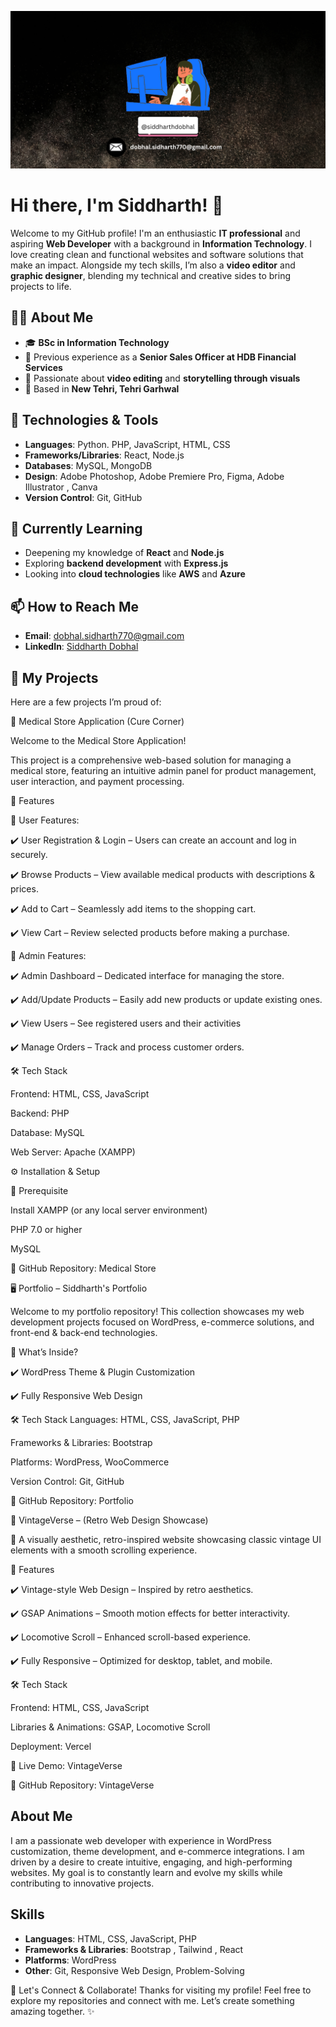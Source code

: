 ![Banner](https://raw.githubusercontent.com/siddharthdobhal/siddharthdobhal/0d163947ad3b4b84eafb2f4653aedf4502152bd2/%40heysidio.png)


# Hi there, I'm Siddharth! 👋

Welcome to my GitHub profile! I'm an enthusiastic **IT professional** and aspiring **Web Developer** with a background in **Information Technology**. I love creating clean and functional websites and software solutions that make an impact. Alongside my tech skills, I’m also a **video editor** and **graphic designer**, blending my technical and creative sides to bring projects to life.

## 👨‍💻 About Me
- 🎓 **BSc in Information Technology**
- 💼 Previous experience as a **Senior Sales Officer at HDB Financial Services**
- 🎥 Passionate about **video editing** and **storytelling through visuals**
- 📍 Based in **New Tehri, Tehri Garhwal**


## 🔧 Technologies & Tools
- **Languages**: Python. PHP, JavaScript, HTML, CSS
- **Frameworks/Libraries**: React, Node.js
- **Databases**: MySQL, MongoDB
- **Design**: Adobe Photoshop, Adobe Premiere Pro, Figma, Adobe Illustrator , Canva
- **Version Control**: Git, GitHub

## 🌱 Currently Learning
- Deepening my knowledge of **React** and **Node.js**
- Exploring **backend development** with **Express.js**
- Looking into **cloud technologies** like **AWS** and **Azure**


## 📫 How to Reach Me
- **Email**: [dobhal.sidharth770@gmail.com](mailto:dobhal.sidharth770@gmail.com)
- **LinkedIn**: [Siddharth Dobhal](https://www.linkedin.com/in/siddharth-dobhal/)


## 💼 My Projects
Here are a few projects I’m proud of:

🏥 Medical Store Application (Cure Corner)

Welcome to the Medical Store Application!

This project is a comprehensive web-based solution for managing a medical store, featuring an intuitive admin panel for product management, user interaction, and payment processing.


🚀 Features

🛒 User Features:

✔️ User Registration & Login – Users can create an account and log in securely.

✔️ Browse Products – View available medical products with descriptions & prices.

✔️ Add to Cart – Seamlessly add items to the shopping cart.

✔️ View Cart – Review selected products before making a purchase.


🔧 Admin Features:

✔️ Admin Dashboard – Dedicated interface for managing the store.

✔️ Add/Update Products – Easily add new products or update existing ones.

✔️ View Users – See registered users and their activities

✔️ Manage Orders – Track and process customer orders.


🛠️ Tech Stack

Frontend: HTML, CSS, JavaScript

Backend: PHP

Database: MySQL

Web Server: Apache (XAMPP)

⚙️ Installation & Setup

📌 Prerequisite

Install XAMPP (or any local server environment)

PHP 7.0 or higher

MySQL

🔗 GitHub Repository: Medical Store

🖥️ Portfolio – Siddharth's Portfolio

Welcome to my portfolio repository! This collection showcases my web development projects focused on WordPress, e-commerce solutions, and front-end & back-end technologies.


🚀 What’s Inside?

✔️ WordPress Theme & Plugin Customization

✔️ Fully Responsive Web Design



🛠️ Tech Stack
Languages: HTML, CSS, JavaScript, PHP

Frameworks & Libraries: Bootstrap

Platforms: WordPress, WooCommerce

Version Control: Git, GitHub

🔗 GitHub Repository: Portfolio


🎨 VintageVerse – (Retro Web Design Showcase)

🌟 A visually aesthetic, retro-inspired website showcasing classic vintage UI elements with a smooth scrolling experience.


🚀 Features

✔️ Vintage-style Web Design – Inspired by retro aesthetics.

✔️ GSAP Animations – Smooth motion effects for better interactivity.

✔️ Locomotive Scroll – Enhanced scroll-based experience.


✔️ Fully Responsive – Optimized for desktop, tablet, and mobile.

🛠️ Tech Stack

Frontend: HTML, CSS, JavaScript

Libraries & Animations: GSAP, Locomotive Scroll

Deployment: Vercel

🔗 Live Demo: VintageVerse

🔗 GitHub Repository: VintageVerse


## About Me


I am a passionate web developer with experience in WordPress customization, theme development, and e-commerce integrations. I am driven by a desire to create intuitive, engaging, and high-performing websites. My goal is to constantly learn and evolve my skills while contributing to innovative projects.

## Skills

- **Languages**: HTML, CSS, JavaScript, PHP
- **Frameworks & Libraries**: Bootstrap , Tailwind , React
- **Platforms**: WordPress
- **Other**: Git, Responsive Web Design, Problem-Solving



🚀 Let's Connect & Collaborate!
Thanks for visiting my profile! Feel free to explore my repositories and connect with me. Let’s create something amazing together. ✨


